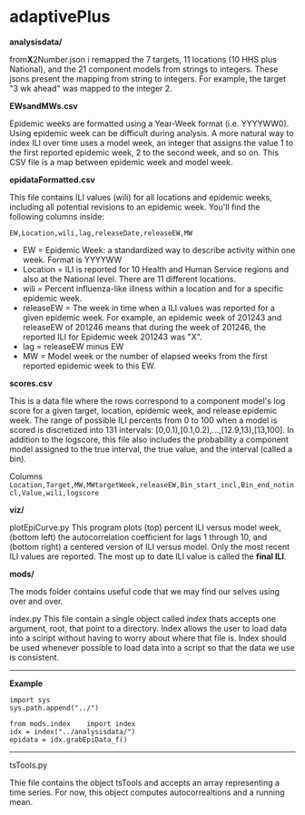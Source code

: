 # adaptivePlus

**analysisdata/**

from**X**2Number.json
i remapped the 7 targets, 11 locations (10 HHS plus National), and the 21 component models from strings to integers. These jsons present the mapping from string to integers. For example, the target "3 wk ahead" was mapped to the integer 2. 

**EWsandMWs.csv**

Epidemic weeks are formatted using a Year-Week format (i.e. YYYYWW0). Using epidemic week can be difficult during analysis. 
A more natural way to index ILI over time uses a model week, an integer that assigns the value 1 to the first reported epidemic week, 2 to the second week, and so on. This CSV file is a map between epidemic week and model week. 

**epidataFormatted.csv**

This file contains ILI values (wili) for all locations and epidemic weeks, including all potential revisions to an epidemic week. 
You'll find the following columns inside:

```EW,Location,wili,lag,releaseDate,releaseEW,MW```

- EW = Epidemic Week: a standardized way to describe activity within one week. Format is YYYYWW
- Location = ILI is reported for 10 Health and Human Service regions and also at the National level. There are 11 different locations. 
- wili = Percent influenza-like illness within a location and for a specific epidemic week. 
- releaseEW = The week in time when a ILI values was reported for a given epidemic week. For example, an epidemic week of 201243 and releaseEW of 201246 means that during the week of 201246, the reported ILI for Epidemic week 201243 was "X".  
- lag = releaseEW minus EW
- MW = Model week or the number of elapsed weeks from the first reported epidemic week to this EW. 

**scores.csv**

This is a data file where the rows correspond to a component model's log score for a given target, location, epidemic week, and release epidemic week. The range of possible ILI percents from 0 to 100 when a model is scored is discretized into 131 intervals: [0,0.1),[0.1,0.2),...,[12.9,13),[13,100]. In addition to the logscore, this file also includes the probability a component model assigned to the true interval, the true value, and the interval (called a bin).

Columns
```Location,Target,MW,MWtargetWeek,releaseEW,Bin_start_incl,Bin_end_notincl,Value,wili,logscore```


**viz/**

plotEpiCurve.py
This program plots (top) percent ILI versus model week, (bottom left) the autocorrelation coefficient for lags 1 through 10, and (bottom right) a centered version of ILI versus model. Only the most recent ILI values are reported. The most up to date ILI value is called the **final ILI**. 

**mods/**

The mods folder contains useful code that we may find our selves using over and over.

index.py
This file contain a single object called *index* thats accepts one argument, root, that point to a directory. Index allows the user to load data into a sciript without having to worry about where that file is. Index should be used whenever possible to load data into a script so that the data we use is consistent.

--------------------------------------
**Example**
```
import sys
sys.path.append("../")

from mods.index    import index
idx = index("../analysisdata/")
epidata = idx.grabEpiData_f()
```
--------------------------------------

tsTools.py

Thie file contains the object tsTools and accepts an array representing a time series.
For now, this object computes autocorrealtions and a running mean. 


